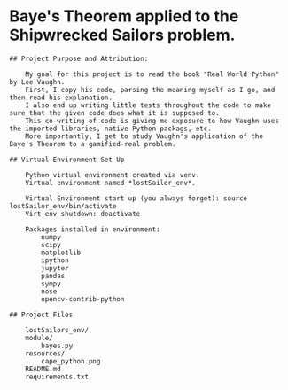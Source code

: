 # Baye's Theorem applied to the Shipwrecked Sailors problem.

	## Project Purpose and Attribution: 

		My goal for this project is to read the book "Real World Python" by Lee Vaughn.
		First, I copy his code, parsing the meaning myself as I go, and then read his explanation.
		I also end up writing little tests throughout the code to make sure that the given code does what it is supposed to.
		This co-writing of code is giving me exposure to how Vaughn uses the imported libraries, native Python packags, etc.  
		More importantly, I get to study Vaughn's application of the Baye's Theorem to a gamified-real problem.  

	## Virtual Environment Set Up

		Python virtual environment created via venv. 
		Virtual environment named *lostSailor_env*.

		Virtual Environment start up (you always forget): source lostSailor_env/bin/activate
		Virt env shutdown: deactivate

		Packages installed in environment:
			numpy
			scipy
			matplotlib
			ipython
			jupyter
			pandas
			sympy
			nose
			opencv-contrib-python

	## Project Files
		
		lostSailors_env/
		module/
			bayes.py
		resources/
			cape_python.png
		README.md
		requirements.txt

			
